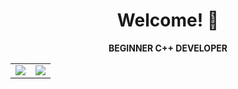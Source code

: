 <div align="center">
  
# Welcome! 👋

**BEGINNER C++ DEVELOPER**

<table>
  <tr>
    <td>
      <img src="https://github-readme-stats-plus.vercel.app/api?username=jak3boom&show_icons=true&rank_icon=github&title_color=000000&text_color=000000&icon_color=000000&bg_color=ffffff&ring_color=000000&border_color=000000&hide_border=false" />
    </td>
    <td>
      <img src="https://github-readme-stats.vercel.app/api/top-langs/?username=jak3boom&layout=compact&title_color=000000&text_color=000000&bg_color=ffffff&border_color=000000&hide_border=false" />
    </td>
  </tr>
</table>

</div>
